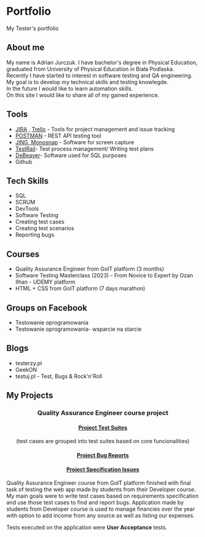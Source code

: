 # Portfolio
My Tester's portfolio
<h2> About me</h2>
<p> My name is Adrian Jurczuk. I have bachelor's degree in Physical Education, graduated from University of Physical Education in Biała Podlaska.</br> Recently I have started to interest in software testing and QA engineering. My goal is to develop my technical skills and testing knowlegde.</br> In the future I would like to learn automation skills. </br> On this site I would like to share all of my gained experience.</p>

<h2>Tools</h2>
<ul>
<li><a href="https://www.atlassian.com/software/jira">JIRA</a> , <a href="https://trello.com/">Trello</a> - Tools for project management and issue tracking </li>
<li><a href="https://www.postman.com/">POSTMAN</a> - REST API testing tool</li>
<li><a href="https://www.techsmith.com/jing-tool.html"> JING, </a> <a href="https://monosnap.com/">Monosnap</a> - Software for screen capture </li>
<li><a href="https://www.gurock.com/testrail/">TestRail</a>- Test process management/ Writing test plans </li>
<li><a href="https://dbeaver.io/">DeBeaver</a>- Software used for SQL purposes</li>
<li> Github</li>
</ul>

<h2>Tech Skills</h2>
<ul>
<li> SQL</li>
<li>SCRUM</li>
<li>DevTools</li>
<li>Software Testing</li>
<li>Creating test cases</li>
<li> Creating test scenarios</li>
<li>Reporting bugs</li>
</ul>

<h2>Courses</h2>
<ul>
<li> Quality Assurance Engineer from GoIT platform (3 months)
<li> Software Testing Masterclass (2023) - From Novice to Expert by Ozan Ilhan - UDEMY platform
<li> HTML + CSS from GoIT platform (7 days marathon)</li>
</ul>

<h2> Groups on Facebook</h2>
<ul>
<li>Testowanie oprogramowania</li>
<li>Testowanie oprogramowania- wsparcie na starcie</li>
</ul>

<h2>Blogs</h2>
<ul>
<li>testerzy.pl</li>
<li>GeekON</li>
<li>testuj.pl - Test, Bugs & Rock'n'Roll</li>
</ul>

<h2>My Projects</h2>
<center>
<h3 align=center>Quality Assurance Engineer course project</h3>
</center>

<h4 align=center><a href="https://drive.google.com/drive/folders/1WaRRHLRXRTtY3-elXj922d32LKS83WNY?usp=sharing">Project Test Suites</a></h4>
<p align=center>(test cases are grouped into test suites based on core funcionalities)</p>
<h4 align=center><a href="https://drive.google.com/drive/folders/1vUl59VL_VHbNU_HCCEIcUTtmBgi5hmK0?usp=sharing">Project Bug Reports</a></h4>
<h4 align=center><a href="https://drive.google.com/drive/folders/1kCz-9JvkGFn4_XERllqda45VLarZYDbU?usp=sharing">Project Specification Issues</a></h4>


<p>
Quality Assurance Engineer course from GoIT platform finished with final task of testing the web app made by students from their Developer course. My main goals were to write test cases based on requirements specification and use those test cases to find and report bugs. 
Application made by students from Developer course is used to manage financies over the year with option to add income from any source as well as listing our expenses.</p>
<p>Tests executed on the application were <b>User Acceptance</b> tests.</p>

